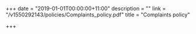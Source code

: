 +++
date = "2019-01-01T00:00:00+11:00"
description = ""
link = "/v1550292143/policies/Complaints_policy.pdf"
title = "Complaints policy"

+++
